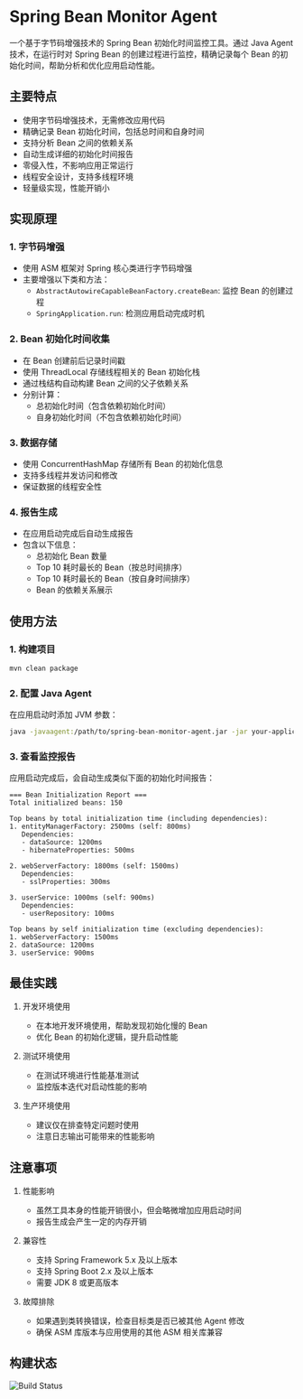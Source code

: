 # Spring Bean Monitor Agent

一个基于字节码增强技术的 Spring Bean 初始化时间监控工具。通过 Java Agent 技术，在运行时对 Spring Bean 的创建过程进行监控，精确记录每个 Bean 的初始化时间，帮助分析和优化应用启动性能。

## 主要特点

- 使用字节码增强技术，无需修改应用代码
- 精确记录 Bean 初始化时间，包括总时间和自身时间
- 支持分析 Bean 之间的依赖关系
- 自动生成详细的初始化时间报告
- 零侵入性，不影响应用正常运行
- 线程安全设计，支持多线程环境
- 轻量级实现，性能开销小

## 实现原理

### 1. 字节码增强
- 使用 ASM 框架对 Spring 核心类进行字节码增强
- 主要增强以下类和方法：
  - `AbstractAutowireCapableBeanFactory.createBean`: 监控 Bean 的创建过程
  - `SpringApplication.run`: 检测应用启动完成时机

### 2. Bean 初始化时间收集
- 在 Bean 创建前后记录时间戳
- 使用 ThreadLocal 存储线程相关的 Bean 初始化栈
- 通过栈结构自动构建 Bean 之间的父子依赖关系
- 分别计算：
  - 总初始化时间（包含依赖初始化时间）
  - 自身初始化时间（不包含依赖初始化时间）

### 3. 数据存储
- 使用 ConcurrentHashMap 存储所有 Bean 的初始化信息
- 支持多线程并发访问和修改
- 保证数据的线程安全性

### 4. 报告生成
- 在应用启动完成后自动生成报告
- 包含以下信息：
  - 总初始化 Bean 数量
  - Top 10 耗时最长的 Bean（按总时间排序）
  - Top 10 耗时最长的 Bean（按自身时间排序）
  - Bean 的依赖关系展示

## 使用方法

### 1. 构建项目

```bash
mvn clean package
```

### 2. 配置 Java Agent

在应用启动时添加 JVM 参数：

```bash
java -javaagent:/path/to/spring-bean-monitor-agent.jar -jar your-application.jar
```

### 3. 查看监控报告

应用启动完成后，会自动生成类似下面的初始化时间报告：

```
=== Bean Initialization Report ===
Total initialized beans: 150

Top beans by total initialization time (including dependencies):
1. entityManagerFactory: 2500ms (self: 800ms)
   Dependencies:
   - dataSource: 1200ms
   - hibernateProperties: 500ms

2. webServerFactory: 1800ms (self: 1500ms)
   Dependencies:
   - sslProperties: 300ms

3. userService: 1000ms (self: 900ms)
   Dependencies:
   - userRepository: 100ms

Top beans by self initialization time (excluding dependencies):
1. webServerFactory: 1500ms
2. dataSource: 1200ms
3. userService: 900ms
```

## 最佳实践

1. 开发环境使用
   - 在本地开发环境使用，帮助发现初始化慢的 Bean
   - 优化 Bean 的初始化逻辑，提升启动性能

2. 测试环境使用
   - 在测试环境进行性能基准测试
   - 监控版本迭代对启动性能的影响

3. 生产环境使用
   - 建议仅在排查特定问题时使用
   - 注意日志输出可能带来的性能影响

## 注意事项

1. 性能影响
   - 虽然工具本身的性能开销很小，但会略微增加应用启动时间
   - 报告生成会产生一定的内存开销

2. 兼容性
   - 支持 Spring Framework 5.x 及以上版本
   - 支持 Spring Boot 2.x 及以上版本
   - 需要 JDK 8 或更高版本

3. 故障排除
   - 如果遇到类转换错误，检查目标类是否已被其他 Agent 修改
   - 确保 ASM 库版本与应用使用的其他 ASM 相关库兼容

## 构建状态
![Build Status](https://github.com/{owner}/{repo}/actions/workflows/build.yml/badge.svg)

